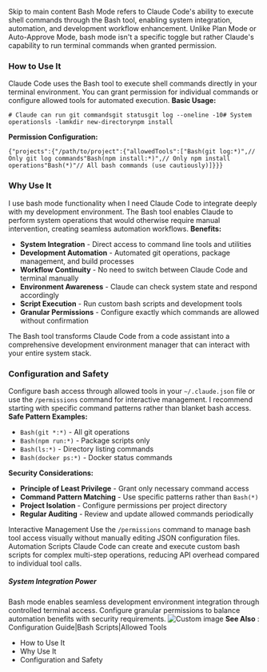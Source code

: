 Skip to main content
Bash Mode refers to Claude Code's ability to execute shell commands through the Bash tool, enabling system integration, automation, and development workflow enhancement. Unlike Plan Mode or Auto-Approve Mode, bash mode isn't a specific toggle but rather Claude's capability to run terminal commands when granted permission.
### How to Use It​
Claude Code uses the Bash tool to execute shell commands directly in your terminal environment. You can grant permission for individual commands or configure allowed tools for automated execution.
**Basic Usage:**
```
# Claude can run git commandsgit statusgit log --oneline -10# System operationsls -lamkdir new-directorynpm install
```

**Permission Configuration:**
```
{"projects":{"/path/to/project":{"allowedTools":["Bash(git log:*)",// Only git log commands"Bash(npm install:*)",// Only npm install operations"Bash(*)"// All bash commands (use cautiously)]}}}
```

### Why Use It​
I use bash mode functionality when I need Claude Code to integrate deeply with my development environment. The Bash tool enables Claude to perform system operations that would otherwise require manual intervention, creating seamless automation workflows.
**Benefits:**
  * **System Integration** - Direct access to command line tools and utilities
  * **Development Automation** - Automated git operations, package management, and build processes
  * **Workflow Continuity** - No need to switch between Claude Code and terminal manually
  * **Environment Awareness** - Claude can check system state and respond accordingly
  * **Script Execution** - Run custom bash scripts and development tools
  * **Granular Permissions** - Configure exactly which commands are allowed without confirmation


The Bash tool transforms Claude Code from a code assistant into a comprehensive development environment manager that can interact with your entire system stack.
### Configuration and Safety​
Configure bash access through allowed tools in your `~/.claude.json` file or use the `/permissions` command for interactive management. I recommend starting with specific command patterns rather than blanket bash access.
**Safe Pattern Examples:**
  * `Bash(git *:*)` - All git operations
  * `Bash(npm run:*)` - Package scripts only
  * `Bash(ls:*)` - Directory listing commands
  * `Bash(docker ps:*)` - Docker status commands


**Security Considerations:**
  * **Principle of Least Privilege** - Grant only necessary command access
  * **Command Pattern Matching** - Use specific patterns rather than `Bash(*)`
  * **Project Isolation** - Configure permissions per project directory
  * **Regular Auditing** - Review and update allowed commands periodically


Interactive Management
Use the `/permissions` command to manage bash tool access visually without manually editing JSON configuration files.
Automation Scripts
Claude Code can create and execute custom bash scripts for complex multi-step operations, reducing API overhead compared to individual tool calls.
##### System Integration Power
Bash mode enables seamless development environment integration through controlled terminal access. Configure granular permissions to balance automation benefits with security requirements.
![Custom image](https://www.claudelog.com/img/discovery/014.png)
**See Also** : Configuration Guide|Bash Scripts|Allowed Tools
  * How to Use It
  * Why Use It
  * Configuration and Safety


